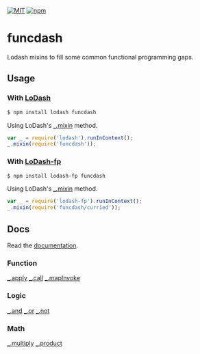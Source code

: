 [![MIT](https://img.shields.io/npm/l/funcdash.svg?style=flat-square)](http://opensource.org/licenses/MIT)
[![npm](https://img.shields.io/npm/v/funcdash.svg?style=flat-square)](https://www.npmjs.com/package/funcdash)

# funcdash


Lodash mixins to fill some common functional programming gaps.

## Usage

### With [LoDash](https://github.com/lodash/lodash)

```bash
$ npm install lodash funcdash
```

Using LoDash's [_.mixin](https://lodash.com/docs#mixin) method.
```js
var _ = require('lodash').runInContext();
_.mixin(require('funcdash'));
```

### With [LoDash-fp](https://github.com/lodash/lodash-fp)

```bash
$ npm install lodash-fp funcdash
```

Using LoDash's [_.mixin](https://lodash.com/docs#mixin) method.
```js
var _ = require('lodash-fp').runInContext();
_.mixin(require('funcdash/curried'));
```

## Docs

Read the [documentation](https://dannyfritz.github.io/funcdash/docs/_.html).

### Function

[\_.apply](https://dannyfritz.github.io/funcdash/docs/_.html#apply)
[\_.call](https://dannyfritz.github.io/funcdash/docs/_.html#call)
[\_.mapInvoke](https://dannyfritz.github.io/funcdash/docs/_.html#mapInvoke)

### Logic

[\_.and](https://dannyfritz.github.io/funcdash/docs/_.html#and)
[\_.or](https://dannyfritz.github.io/funcdash/docs/_.html#or)
[\_.not](https://dannyfritz.github.io/funcdash/docs/_.html#not)

### Math

[\_.multiply](https://dannyfritz.github.io/funcdash/docs/_.html#multiply)
[\_.product](http://dannyfritz.github.io/funcdash/docs/_.html#product)
